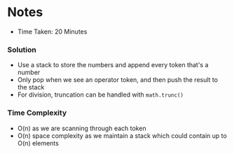 # Notes

- Time Taken: 20 Minutes

### Solution

- Use a stack to store the numbers and append every token that's a number
- Only pop when we see an operator token, and then push the result to the stack
- For division, truncation can be handled with `math.trunc()`

### Time Complexity

- O(n) as we are scanning through each token
- O(n) space complexity as we maintain a stack which could contain up to O(n) elements

